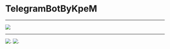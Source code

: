 # TelegramBotByKpeM
____
[![](https://camo.githubusercontent.com/69f3bb817fb2450a18c1087d187cb5581a50a74c4ee6537778b27123104371cd/68747470733a2f2f696d672e736869656c64732e696f2f62616467652f444f574e4c4f41442d7265642e737667)](https://github.com/KpeM1/TelegramBotByKpeM/archive/refs/tags/0.10922.0.0.zip)
____
![.](https://i.imgur.com/Os656vb.png "main") ![.](https://i.imgur.com/0BthC0t.png "settings")
